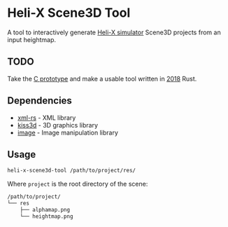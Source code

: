 # Heli-X Scene3D Tool

A tool to interactively generate [Heli-X simulator](http://www.heli-x.info) Scene3D
projects from an input heightmap.

## TODO

Take the [C prototype](https://github.com/jonlamb-gh/heli-x-scene3d-tool) and make a usable tool
written in [2018](https://doc.rust-lang.org/edition-guide/rust-2018) Rust.

## Dependencies

- [xml-rs](https://netvl.github.io/xml-rs/xml/index.html) - XML library
- [kiss3d](http://kiss3d.org/doc/kiss3d/) - 3D graphics library
- [image](https://github.com/PistonDevelopers/image) - Image manipulation library

## Usage

```bash
heli-x-scene3d-tool /path/to/project/res/
```

Where `project` is the root directory of the scene:

```bash
/path/to/project/
└── res
    ├── alphamap.png
    └── heightmap.png
```
